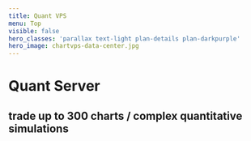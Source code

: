 ```yaml
---
title: Quant VPS
menu: Top
visible: false
hero_classes: 'parallax text-light plan-details plan-darkpurple'
hero_image: chartvps-data-center.jpg
---
```


<div class="intro-wrapper">
  <div class="intro">
    <h1>Quant Server</h1>
    <h2>trade up to 300 charts / complex quantitative simulations</h2>
</div>
</div>